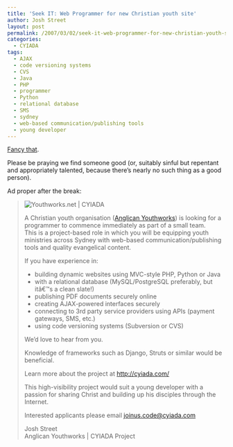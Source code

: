 ```yaml
---
title: 'Seek IT: Web Programmer for new Christian youth site'
author: Josh Street
layout: post
permalink: /2007/03/02/seek-it-web-programmer-for-new-christian-youth-site/
categories:
  - CYIADA
tags:
  - AJAX
  - code versioning systems
  - CVS
  - Java
  - PHP
  - programmer
  - Python
  - relational database
  - SMS
  - sydney
  - web-based communication/publishing tools
  - young developer
---
```

[Fancy that][1].

Please be praying we find someone good (or, suitably sinful but repentant and appropriately talented, because there&#8217;s nearly no such thing as a good person).

Ad proper after the break:<!--more-->

> ![Youthworks.net | CYIADA][2]
> 
> <p class="templatetext">
>   A Christian youth organisation (<a href="http://youthworks.net/">Anglican Youthworks</a>) is looking for a programmer to commence immediately as part of a small team.<br /> This is a project-based role in which you will be equipping youth ministries across Sydney with web-based communication/publishing tools and quality evangelical content.
> </p>
> 
> If you have experience in:
> 
> *   building dynamic websites using MVC-style PHP, Python or Java
> *   with a relational database (MySQL/PostgreSQL preferably, but itâ€™s a clean slate!)
> *   publishing PDF documents securely online
> *   creating AJAX-powered interfaces securely
> *   connecting to 3rd party service providers using APIs (payment gateways, SMS, etc.)
> *   using code versioning systems (Subversion or CVS)
> 
> We&#8217;d love to hear from you.
> 
> Knowledge of frameworks such as Django, Struts or similar would be beneficial.
> 
> Learn more about the project at <http://cyiada.com/>
> 
> This high-visibility project would suit a young developer with a passion for sharing Christ and building up his disciples through the Internet.
> 
> Interested applicants please email <joinus.code@cyiada.com>
> 
> <p class="details">
>   Josh Street<br /> Anglican Youthworks | CYIADA Project
> </p>

 [1]: http://it.seek.com.au/users/apply/index.ascx?JobID=8797350
 [2]: http://cyiada.com/v2/cyiadaprojectlogo.png